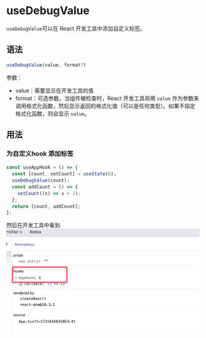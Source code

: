 # useDebugValue

`useDebugValue`可以在 React 开发工具中添加自定义标签。

## 语法

```typescript
useDebugValue(value, format?)
```

参数：

+ value：需要显示在开发工具的值
+ format：可选参数，当组件被检查时，React 开发工具将用 `value` 作为参数来调用格式化函数，然后显示返回的格式化值（可以是任何类型）。如果不指定格式化函数，则会显示 `value`。



## 用法

### 为自定义hook 添加标签

```typescript
const useAppHook = () => {
  const [count, setCount] = useState(0);
  useDebugValue(count);
  const addCount = () => {
    setCount((s) => s + 1);
  };
  return [count, addCount];
};
```

然后在开发工具中看到
![useDebugValue-example](../images/useDebugValue-example.png)